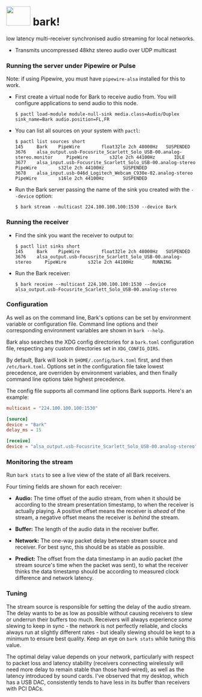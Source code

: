 # <img src="https://user-images.githubusercontent.com/179065/260457176-b0975ce3-03a0-4df8-a979-a2ba84b3b039.png" width=64 height=51> bark!

low latency multi-receiver synchronised audio streaming for local networks.

* Transmits uncompressed 48khz stereo audio over UDP multicast

### Running the server under Pipewire or Pulse

Note: if using Pipewire, you must have `pipewire-alsa` installed for this to work.

* First create a virtual node for Bark to receive audio from. You will configure applications to send audio to this node.

    ```sh-session
    $ pactl load-module module-null-sink media.class=Audio/Duplex sink_name=Bark audio.position=FL,FR
    ```

* You can list all sources on your system with `pactl`:

    ```sh-session
    $ pactl list sources short
    145     Bark    PipeWire        float32le 2ch 48000Hz   SUSPENDED
    3676    alsa_output.usb-Focusrite_Scarlett_Solo_USB-00.analog-stereo.monitor     PipeWire        s32le 2ch 44100Hz       IDLE
    3677    alsa_input.usb-Focusrite_Scarlett_Solo_USB-00.analog-stereo      PipeWire        s32le 2ch 44100Hz       SUSPENDED
    3678    alsa_input.usb-046d_Logitech_Webcam_C930e-02.analog-stereo     PipeWire        s16le 2ch 44100Hz       SUSPENDED
    ```

* Run the Bark server passing the name of the sink you created with the `--device` option:

    ```sh-session
    $ bark stream --multicast 224.100.100.100:1530 --device Bark
    ```

### Running the receiver

* Find the sink you want the receiver to output to:

    ```sh-session
    $ pactl list sinks short
    145     Bark    PipeWire        float32le 2ch 48000Hz   SUSPENDED
    3676    alsa_output.usb-Focusrite_Scarlett_Solo_USB-00.analog-stereo     PipeWire        s32le 2ch 44100Hz       RUNNING
    ```

* Run the Bark receiver:

    ```sh-session
    $ bark receive --multicast 224.100.100.100:1530 --device alsa_output.usb-Focusrite_Scarlett_Solo_USB-00.analog-stereo
    ```

### Configuration

As well as on the command line, Bark's options can be set by environment variable or configuration file. Command line options and their corresponding environment variables are shown in `bark --help`.

Bark also searches the XDG config directories for a `bark.toml` configuration file, respecting any custom directories set in `XDG_CONFIG_DIRS`.

By default, Bark will look in `$HOME/.config/bark.toml` first, and then `/etc/bark.toml`. Options set in the configuration file take lowest precedence, are overriden by environment variables, and then finally command line options take highest precedence.

The config file supports all command line options Bark supports. Here's an example:

```toml
multicast = "224.100.100.100:1530"

[source]
device = "Bark"
delay_ms = 15

[receive]
device = "alsa_output.usb-Focusrite_Scarlett_Solo_USB-00.analog-stereo"
```

### Monitoring the stream

Run `bark stats` to see a live view of the state of all Bark receivers.

Four timing fields are shown for each receiver:

* **Audio:** The time offset of the audio stream, from when it should be according to the stream presentation timestamp, to when the receiver is actually playing. A positive offset means the receiver is _ahead_ of the stream, a negative offset means the receiver is _behind_ the stream.

* **Buffer:** The length of the audio data in the receiver buffer.

* **Network:** The one-way packet delay between stream source and receiver. For best sync, this should be as stable as possible.

* **Predict:** The offset from the data timestamp in an audio packet (the stream source's time when the packet was sent), to what the receiver thinks the data timestamp should be according to measured clock difference and network latency.

### Tuning

The stream source is responsible for setting the delay of the audio stream. The delay wants to be as low as possible without causing receivers to slew or underrun their buffers too much. Receivers will always experience _some_ slewing to keep in sync - the network is not perfectly reliable, and clocks always run at slightly different rates - but ideally slewing should be kept to a minimum to ensure best quality. Keep an eye on `bark stats` while tuning this value.

The optimal delay value depends on your network, particularly with respect to packet loss and latency stability (receivers connecting wirelessly will need more delay to remain stable than those hard-wired), as well as the latency introduced by sound cards. I've observed that my desktop, which has a USB DAC, consistently tends to have less in its buffer than receivers with PCI DACs.
